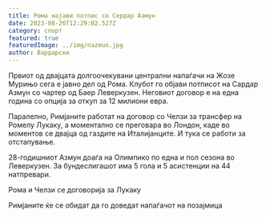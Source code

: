 ```yaml
---
title: Рома најави потпис со Сердар Азмун
date: 2023-08-26T12:29:02.527Z
category: спорт
featured: true
featuredImage: ../img/nazmun.jpg
author: Вардарски
---
```

Првиот од двајцата долгоочекувани централни напаѓачи на Жозе Мурињо сега е јавно дел од Рома. Клубот го објави потписот на Сардар Азмун со чартер од Баер Леверкузен. Неговиот договор е на една година со опција за откуп за 12 милиони евра.

Паралелно, Римјаните работат на договор со Челзи за трансфер на Ромелу Лукаку, а моментално се преговара во Лондон, каде во моментов се двајца од газдите на Италијанците. И тука се работи за отстапување.

28-годишниот Азмун доаѓа на Олимпико по една и пол сезона во Леверкузен. За бундеслигашот има 5 гола и 5 асистенции на 44 натпревари.

Рома и Челзи се договорија за Лукаку

Римјаните ќе се обидат да го доведат напаѓачот на позајмица